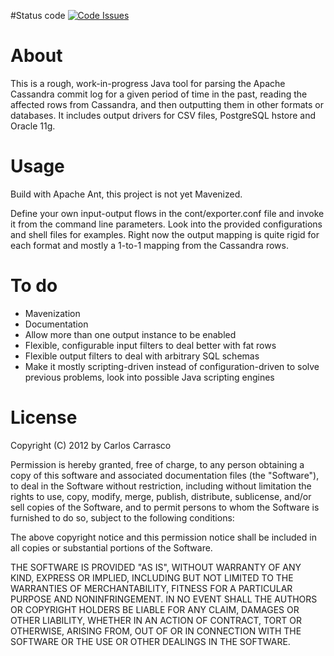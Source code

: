 #Status code
[![Code Issues](https://www.quantifiedcode.com/api/v1/project/12062daf49134d9fb201892b3d5aa57a/badge.svg)](https://www.quantifiedcode.com/app/project/12062daf49134d9fb201892b3d5aa57a)

# About

This is a rough, work-in-progress Java tool for parsing the Apache Cassandra commit log for a given period of time in the past, reading the affected rows from Cassandra, and then outputting them in other formats or databases. It includes output drivers for CSV files, PostgreSQL hstore and Oracle 11g.


# Usage

Build with Apache Ant, this project is not yet Mavenized.

Define your own input-output flows in the cont/exporter.conf file and invoke it from the command line parameters. Look into the provided configurations and shell files for examples. Right now the output mapping is quite rigid for each format and mostly a 1-to-1 mapping from the Cassandra rows.


# To do

- Mavenization
- Documentation
- Allow more than one output instance to be enabled
- Flexible, configurable input filters to deal better with fat rows
- Flexible output filters to deal with arbitrary SQL schemas
- Make it mostly scripting-driven instead of configuration-driven to solve previous problems, look into possible Java scripting engines


# License

Copyright (C) 2012 by Carlos Carrasco

Permission is hereby granted, free of charge, to any person obtaining a copy
of this software and associated documentation files (the "Software"), to deal
in the Software without restriction, including without limitation the rights
to use, copy, modify, merge, publish, distribute, sublicense, and/or sell
copies of the Software, and to permit persons to whom the Software is
furnished to do so, subject to the following conditions:

The above copyright notice and this permission notice shall be included in
all copies or substantial portions of the Software.

THE SOFTWARE IS PROVIDED "AS IS", WITHOUT WARRANTY OF ANY KIND, EXPRESS OR
IMPLIED, INCLUDING BUT NOT LIMITED TO THE WARRANTIES OF MERCHANTABILITY,
FITNESS FOR A PARTICULAR PURPOSE AND NONINFRINGEMENT. IN NO EVENT SHALL THE
AUTHORS OR COPYRIGHT HOLDERS BE LIABLE FOR ANY CLAIM, DAMAGES OR OTHER
LIABILITY, WHETHER IN AN ACTION OF CONTRACT, TORT OR OTHERWISE, ARISING FROM,
OUT OF OR IN CONNECTION WITH THE SOFTWARE OR THE USE OR OTHER DEALINGS IN
THE SOFTWARE.
